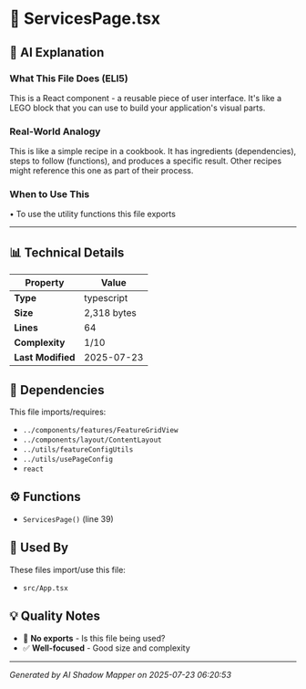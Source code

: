 # 📄 ServicesPage.tsx

## 🤖 AI Explanation

### What This File Does (ELI5)
This is a React component - a reusable piece of user interface. It's like a LEGO block that you can use to build your application's visual parts.

### Real-World Analogy
This is like a simple recipe in a cookbook. It has ingredients (dependencies), steps to follow (functions), and produces a specific result. Other recipes might reference this one as part of their process.

### When to Use This
• To use the utility functions this file exports

---

## 📊 Technical Details

| Property | Value |
|----------|-------|
| **Type** | typescript |
| **Size** | 2,318 bytes |
| **Lines** | 64 |
| **Complexity** | 1/10 |
| **Last Modified** | 2025-07-23 |

## 🔗 Dependencies

This file imports/requires:

- `../components/features/FeatureGridView`
- `../components/layout/ContentLayout`
- `../utils/featureConfigUtils`
- `../utils/usePageConfig`
- `react`

## ⚙️ Functions

-  `ServicesPage()` (line 39)

## 🔄 Used By

These files import/use this file:

- `src/App.tsx`

## 💡 Quality Notes

- 🤔 **No exports** - Is this file being used?
- ✅ **Well-focused** - Good size and complexity

---
*Generated by AI Shadow Mapper on 2025-07-23 06:20:53*
